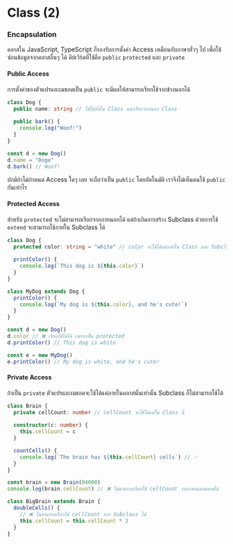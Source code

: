 # Class \(2\)

### Encapsulation

คลาสใน JavaScript, TypeScript ก็รองรับการตั้งค่า Access เหมือนกับภาษาทั่วๆ ไป เพื่อใช้ซ่อนข้อมูลจากคลาสอื่นๆ ได้ คีย์เวิร์ดที่ใช้คือ `public` `protected` และ `private`

#### Public Access

การตั้งค่าของตัวแปรและเมธอดเป็น `public` จะมีผลให้สามารถเรียกใช้จากข้างนอกได้

```typescript
class Dog {
  public name: string // ใช้ได้ทั้งใน ​Class และเรียกจากนอก Class
  
  public bark() {
    console.log("Woof!")
  }
}

const d = new Dog()
d.name = "Doge"
d.bark() // Woof!
```

ปกติถ้าไม่กำหนด Access ใดๆ เลย จะถือว่าเป็น `public` โดยอัตโนมัติ เราจึงไม่เห็นคนใช้ `public` กันเท่าไร

#### Protected Access

สำหรับ `protected` จะไม่สามารถเรียกจากภายนอกได้ แต่ถ้าเกิดการสร้าง Subclass ด้วยการใช้ `extend` จะสามารถใช้ภายใน Subclass ได้

```typescript
class Dog {
  protected color: string = "white" // color จะใช้ได้แค่ภายใน Class และ Subclass
  
  printColor() {
    console.log(`This dog is ${this.color}`)
  }
}

class MyDog extends Dog {
  printColor() {
    console.log(`My dog is ${this.color}, and he's cute!`)
  }
}

const d = new Dog()
d.color // ❌ เรียกใช้ไม่ได้ เพราะเป็น protected  
d.printColor() // This dog is white

const e = new MyDog()
e.printColor() // My dog is white, and he's cute!
```

#### Private Access

ถ้าเป็น `private` ตัวแปรและเมธอดจะใช้ได้แค่ภายในคลาสนั้นเท่านั้น Subclass ก็ไม่สามารถใช้ได้

```typescript
class Brain {
  private cellCount: number // cellCount จะใช้ได้แค่ใน Class นี้
  
  constructor(c: number) {
    this.cellCount = c
  }

  countCells() {
    console.log(`The brain has ${this.cellCount} cells`) // ✅
  }
}

const brain = new Brain(84000)
console.log(brain.cellCount) // ❌ ไม่สามารถเรียกใช้ cellCount จากภายนอกคลาสได้

class BigBrain extends Brain {
  doubleCells() {
    // ❌ ไม่สามารถเรียกใช้ cellCount จาก Subclass ได้
    this.cellCount = this.cellCount * 2
  }
}


```



